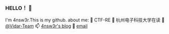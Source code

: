 ###  HELLO！ 👋
I'm 4nsw3r.This is my github.
about me:
🔭 CTF-RE
🌱 杭州电子科技大学在读
👯 [@Vidar-Team](https://vidar.club)
📫 [4nsw3r's blog](https://4nsw3r.top)
📧 [email](mailto:2239888030@qq.com)

<!--
**4nsw3r123/4nsw3r123** is a ✨ _special_ ✨ repository because its `README.md` (this file) appears on your GitHub profile.

Here are some ideas to get you started:

- 🔭 I’m currently working on ...
- 🌱 I’m currently learning ...
- 👯 I’m looking to collaborate on ...
- 🤔 I’m looking for help with ...
- 💬 Ask me about ...
- 📫 How to reach me: ...
- 😄 Pronouns: ...
- ⚡ Fun fact: ...
-->
